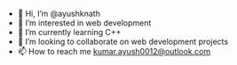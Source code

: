 - 👋 Hi, I’m @ayushknath
- 👀 I’m interested in web development
- 🌱 I’m currently learning C++
- 💞️ I’m looking to collaborate on web development projects
- 📫 How to reach me kumar.ayush0012@outlook.com

<!---
ayushknath/ayushknath is a ✨ special ✨ repository because its `README.md` (this file) appears on your GitHub profile.
You can click the Preview link to take a look at your changes.
--->
